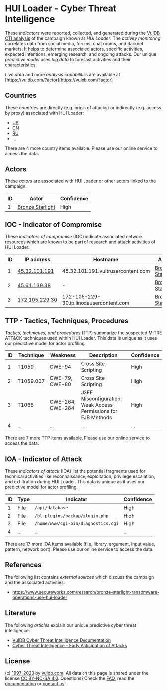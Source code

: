 # HUI Loader - Cyber Threat Intelligence

These _indicators_ were reported, collected, and generated during the [VulDB CTI analysis](https://vuldb.com/?kb.cti) of the campaign known as _HUI Loader_. The _activity monitoring_ correlates data from social media, forums, chat rooms, and darknet markets. It helps to determine associated actors, specific activities, expected intentions, emerging research, and ongoing attacks. Our unique _predictive model_ uses _big data_ to forecast activities and their characteristics.

_Live data_ and more _analysis capabilities_ are available at [https://vuldb.com/?actor](https://vuldb.com/?actor)

## Countries

These _countries_ are directly (e.g. origin of attacks) or indirectly (e.g. access by proxy) associated with HUI Loader:

* [US](https://vuldb.com/?country.us)
* [CN](https://vuldb.com/?country.cn)
* [RU](https://vuldb.com/?country.ru)
* ...

There are 4 more country items available. Please use our online service to access the data.

## Actors

These _actors_ are associated with HUI Loader or other actors linked to the campaign.

ID | Actor | Confidence
-- | ----- | ----------
1 | [Bronze Starlight](https://vuldb.com/?actor.bronze_starlight) | High

## IOC - Indicator of Compromise

These _indicators of compromise_ (IOC) indicate associated network resources which are known to be part of research and attack activities of HUI Loader.

ID | IP address | Hostname | Actor | Confidence
-- | ---------- | -------- | ----- | ----------
1 | [45.32.101.191](https://vuldb.com/?ip.45.32.101.191) | 45.32.101.191.vultrusercontent.com | [Bronze Starlight](https://vuldb.com/?actor.bronze_starlight) | High
2 | [45.61.139.38](https://vuldb.com/?ip.45.61.139.38) | - | [Bronze Starlight](https://vuldb.com/?actor.bronze_starlight) | High
3 | [172.105.229.30](https://vuldb.com/?ip.172.105.229.30) | 172-105-229-30.ip.linodeusercontent.com | [Bronze Starlight](https://vuldb.com/?actor.bronze_starlight) | High

## TTP - Tactics, Techniques, Procedures

_Tactics, techniques, and procedures_ (TTP) summarize the suspected MITRE ATT&CK techniques used within HUI Loader. This data is unique as it uses our predictive model for actor profiling.

ID | Technique | Weakness | Description | Confidence
-- | --------- | -------- | ----------- | ----------
1 | T1059 | CWE-94 | Cross Site Scripting | High
2 | T1059.007 | CWE-79, CWE-80 | Cross Site Scripting | High
3 | T1068 | CWE-264, CWE-284 | J2EE Misconfiguration: Weak Access Permissions for EJB Methods | High
4 | ... | ... | ... | ...

There are 7 more TTP items available. Please use our online service to access the data.

## IOA - Indicator of Attack

These _indicators of attack_ (IOA) list the potential fragments used for technical activities like reconnaissance, exploitation, privilege escalation, and exfiltration during HUI Loader. This data is unique as it uses our predictive model for actor profiling.

ID | Type | Indicator | Confidence
-- | ---- | --------- | ----------
1 | File | `/api/database` | High
2 | File | `/bl-plugins/backup/plugin.php` | High
3 | File | `/home/www/cgi-bin/diagnostics.cgi` | High
4 | ... | ... | ...

There are 17 more IOA items available (file, library, argument, input value, pattern, network port). Please use our online service to access the data.

## References

The following list contains _external sources_ which discuss the campaign and the associated activities:

* https://www.secureworks.com/research/bronze-starlight-ransomware-operations-use-hui-loader

## Literature

The following _articles_ explain our unique predictive cyber threat intelligence:

* [VulDB Cyber Threat Intelligence Documentation](https://vuldb.com/?kb.cti)
* [Cyber Threat Intelligence - Early Anticipation of Attacks](https://www.scip.ch/en/?labs.20201022)

## License

(c) [1997-2023](https://vuldb.com/?kb.changelog) by [vuldb.com](https://vuldb.com/?kb.about). All data on this page is shared under the license [CC BY-NC-SA 4.0](https://creativecommons.org/licenses/by-nc-sa/4.0/). Questions? Check the [FAQ](https://vuldb.com/?kb.faq), read the [documentation](https://vuldb.com/?kb) or [contact us](https://vuldb.com/?contact)!
